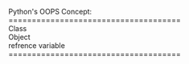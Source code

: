 Python's OOPS Concept:<br>
=====================================<br>
Class<br>
Object<br>
refrence variable<br>
=====================================<br>
